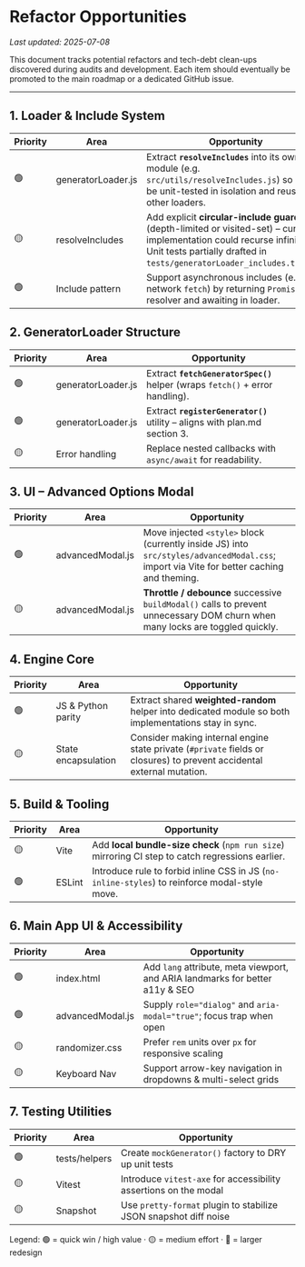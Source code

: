 # Refactor Opportunities

_Last updated: 2025-07-08_

This document tracks potential refactors and tech-debt clean-ups discovered during audits and development.  Each item should eventually be promoted to the main roadmap or a dedicated GitHub issue.

---

## 1. Loader & Include System

| Priority | Area | Opportunity |
|---|---|---|
| 🟢 | generatorLoader.js | Extract **`resolveIncludes`** into its own module (e.g. `src/utils/resolveIncludes.js`) so it can be unit-tested in isolation and reused by other loaders. |
| 🟡 | resolveIncludes | Add explicit **circular-include guard** (depth-limited or visited-set) – current implementation could recurse infinitely. Unit tests partially drafted in `tests/generatorLoader_includes.test.js`. |
| 🟢 | Include pattern | Support asynchronous includes (e.g. network `fetch`) by returning `Promise` from resolver and awaiting in loader. |

## 2. GeneratorLoader Structure

| Priority | Area | Opportunity |
|---|---|---|
| 🟢 | generatorLoader.js | Extract **`fetchGeneratorSpec()`** helper (wraps `fetch()` + error handling). |
| 🟢 | generatorLoader.js | Extract **`registerGenerator()`** utility – aligns with plan.md section 3. |
| 🟡 | Error handling | Replace nested callbacks with `async/await` for readability. |

## 3. UI – Advanced Options Modal

| Priority | Area | Opportunity |
|---|---|---|
| 🟢 | advancedModal.js | Move injected `<style>` block (currently inside JS) into `src/styles/advancedModal.css`; import via Vite for better caching and theming. |
| 🟡 | advancedModal.js | **Throttle / debounce** successive `buildModal()` calls to prevent unnecessary DOM churn when many locks are toggled quickly. |

## 4. Engine Core

| Priority | Area | Opportunity |
|---|---|---|
| 🟢 | JS & Python parity | Extract shared **weighted-random** helper into dedicated module so both implementations stay in sync. |
| 🟡 | State encapsulation | Consider making internal engine state private (`#private` fields or closures) to prevent accidental external mutation. |

## 5. Build & Tooling

| Priority | Area | Opportunity |
|---|---|---|
| 🟡 | Vite | Add **local bundle-size check** (`npm run size`) mirroring CI step to catch regressions earlier. |
| 🟢 | ESLint | Introduce rule to forbid inline CSS in JS (`no-inline-styles`) to reinforce modal-style move. |

## 6. Main App UI & Accessibility

| Priority | Area | Opportunity |
|---|---|---|
| 🟢 | index.html | Add `lang` attribute, meta viewport, and ARIA landmarks for better a11y & SEO |
| 🟢 | advancedModal.js | Supply `role="dialog"` and `aria-modal="true"`; focus trap when open |
| 🟡 | randomizer.css | Prefer `rem` units over `px` for responsive scaling |
| 🟡 | Keyboard Nav | Support arrow-key navigation in dropdowns & multi-select grids |

## 7. Testing Utilities

| Priority | Area | Opportunity |
|---|---|---|
| 🟢 | tests/helpers | Create `mockGenerator()` factory to DRY up unit tests |
| 🟡 | Vitest | Introduce `vitest-axe` for accessibility assertions on the modal |
| 🟡 | Snapshot | Use `pretty-format` plugin to stabilize JSON snapshot diff noise |

Legend: 🟢 = quick win / high value · 🟡 = medium effort · 🔴 = larger redesign
